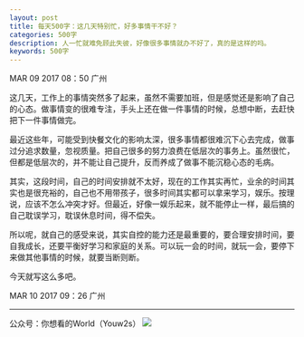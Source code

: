 ```yaml
---
layout: post
title: 每天500字：这几天特别忙，好多事情干不好？
categories: 500字
description: 人一忙就难免顾此失彼，好像很多事情就办不好了，真的是这样的吗。
keywords: 500字
---
```


MAR 09 2017  08：50 广州

这几天，工作上的事情突然多了起来，虽然不需要加班，但是感觉还是影响了自己的心态。做事情变的很难专注，手头上还在做一件事情的时候，总想中断，去赶快把下一件事情做完。

最近这些年，可能受到快餐文化的影响太深，很多事情都很难沉下心去完成，做事过分追求数量，忽视质量。把自己很多的努力浪费在低层次的事务上。虽然很忙，但都是低层次的，并不能让自己提升，反而养成了做事不能沉稳心态的毛病。

其实，这段时间，自己的时间安排就不太好，现在的工作其实再忙，业余的时间其实也是很充裕的，自己也不用带孩子，很多时间其实都可以拿来学习，娱乐。按理说，应该不怎么冲突才好。但最近，好像一娱乐起来，就不能停止一样，最后搞的自己耽误学习，耽误休息时间，得不偿失。

所以呢，就自己的感受来说，其实自控的能力还是最重要的，要合理安排时间，要自我成长，还要平衡好学习和家庭的关系。可以玩一会的时间，就玩一会，要停下来做其他事情的时候，就要当断则断。

今天就写这么多吧。

MAR 10 2017  09：26 广州

---- 
公众号：你想看的World（Youw2s）
![][image-1]

[image-1]:	http://upload-images.jianshu.io/upload_images/3342594-dca1f89eba3e50ca.jpg?imageMogr2/auto-orient/strip%7CimageView2/2/w/1240